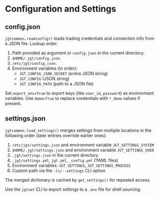 # Configuration and Settings

## config.json
`jgtcommon.readconfig()` loads trading credentials and connection info from a JSON file. Lookup order:

1. Path provided as argument or `config.json` in the current directory.
2. `$HOME/.jgt/config.json`.
3. `/etc/jgt/config.json`.
4. Environment variables (in order):
   - `JGT_CONFIG_JSON_SECRET` (entire JSON string)
   - `JGT_CONFIG` (JSON string)
   - `JGT_CONFIG_PATH` (path to a JSON file)

Set `export_env=True` to export keys (like `user_id`, `password`) as environment variables. Use `demo=True` to replace credentials with `*_demo` values if present.

## settings.json
`jgtcommon.load_settings()` merges settings from multiple locations in the following order (later entries override earlier ones):

1. `/etc/jgt/settings.json` and environment variable `JGT_SETTINGS_SYSTEM`
2. `$HOME/.jgt/settings.json` and environment variable `JGT_SETTINGS_USER`
3. `.jgt/settings.json` in the current directory
4. `.jgt/settings.yml`, `jgt.yml`, `_config.yml` (YAML files)
5. Environment variables: `JGT_SETTINGS`, `JGT_SETTINGS_PROCESS`
6. Custom path via the `-ls/--settings` CLI option

The merged dictionary is cached by `get_settings()` for repeated access.

Use the `jgtset` CLI to export settings to a `.env` file for shell sourcing.
